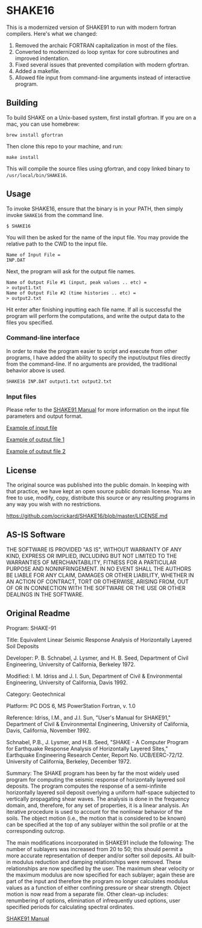 # SHAKE16

This is a modernized version of SHAKE91 to run with modern fortran compilers. Here's what we changed:

1. Removed the archaic FORTRAN capitalization in most of the files.
2. Converted to modernized `do` loop syntax for core subroutines and improved indentation.
3. Fixed several issues that prevented compilation with modern gfortran.
4. Added a makefile.
5. Allowed file input from command-line arguments instead of interactive program.

## Building

To build SHAKE on a Unix-based system, first install gfortran. If you are on a mac, you can use homebrew:

```
brew install gfortran
```

Then clone this repo to your machine, and run:

```
make install
```

This will compile the source files using gfortran, and copy linked binary to `/usr/local/bin/SHAKE16`.

## Usage

To invoke SHAKE16, ensure that the binary is in your PATH, then simply invoke `SHAKE16` from the command line.

```
$ SHAKE16
```

You will then be asked for the name of the input file. You may provide the relative path to the CWD to the input file.

```
Name of Input File =
INP.DAT
```

Next, the program will ask for the output file names.
```
Name of Output File #1 (input, peak values .. etc) =
> output1.txt
Name of Output File #2 (time histories .. etc) =
> output2.txt
```

Hit enter after finishing inputting each file name. If all is successful the program will perform the computations, and write the output data to the files you specified.

### Command-line interface

In order to make the program easier to script and execute from other programs, I have added the ability to specify the input/output files directly from the command-line. If no arguments are provided, the traditional behavior above is used.

```
SHAKE16 INP.DAT output1.txt output2.txt
```

### Input files

Please refer to the [SHAKE91 Manual](https://github.com/ocrickard/SHAKE16/raw/master/SHAKE91%20User%20Manual.pdf) for more information on the input file parameters and output format.

[Example of input file](https://github.com/ocrickard/SHAKE16/blob/master/Input/INP.DAT)

[Example of output file 1](https://github.com/ocrickard/SHAKE16/blob/master/Input/output1.txt)

[Example of output file 2](https://github.com/ocrickard/SHAKE16/blob/master/Input/output2.txt)

## License

The original source was published into the public domain. In keeping with that practice, we have kept an open source public domain license. You are free to use, modify, copy, distribute this source or any resulting programs in any way you wish with no restrictions.

https://github.com/ocrickard/SHAKE16/blob/master/LICENSE.md

## AS-IS Software

THE SOFTWARE IS PROVIDED "AS IS", WITHOUT WARRANTY OF ANY KIND, EXPRESS OR IMPLIED, INCLUDING BUT NOT LIMITED TO THE WARRANTIES OF MERCHANTABILITY, FITNESS FOR A PARTICULAR PURPOSE AND NONINFRINGEMENT. IN NO EVENT SHALL THE AUTHORS BE LIABLE FOR ANY CLAIM, DAMAGES OR OTHER LIABILITY, WHETHER IN AN ACTION OF CONTRACT, TORT OR OTHERWISE, ARISING FROM, OUT OF OR IN CONNECTION WITH THE SOFTWARE OR THE USE OR OTHER DEALINGS IN THE SOFTWARE.

## Original Readme

Program: SHAKE-91

Title: Equivalent Linear Seismic Response Analysis of Horizontally 
Layered Soil Deposits

Developer: P. B. Schnabel, J. Lysmer, and H. B. Seed, Department of Civil
Engineering, University of California, Berkeley 1972.

Modified: I. M. Idriss and J. I. Sun, Department of Civil & Environmental
Engineering, University of California, Davis 1992.

Category: Geotechnical

Platform: PC DOS 6, MS PowerStation Fortran, v. 1.0

Reference: Idriss, I.M., and J.I. Sun, "User's Manual for SHAKE91," 
Department of Civil & Environmental Engineering, University of California,
Davis, California, November 1992.

Schnabel, P.B., J. Lysmer, and H.B. Seed, "SHAKE - A Computer Program for
Earthquake Response Analysis of Horizontally Layered Sites," Earthquake 
Engineering Research Center, Report No. UCB/EERC-72/12. University of 
California, Berkeley, December 1972.

Summary: The SHAKE program has been by far the most widely used program 
for computing the seismic response of horizontally layered soil deposits.
The program computes the response of a semi-infinite horizontally layered
soil deposit overlying a uniform half-space subjected to vertically 
propagating shear waves. The analysis is done in the frequency domain, 
and, therefore, for any set of properties, it is a linear analysis. An 
iterative procedure is used to account for the nonlinear behavior of the 
soils. The object motion (i.e., the motion that is considered to be known)
can be specified at the top of any sublayer within the soil profile or at
the corresponding outcrop. 

The main modifications incorporated in SHAKE91 include the following: 
The number of sublayers was increased from 20 to 50; this should permit a
more accurate representation of deeper and/or softer soil deposits. All 
built-in modulus reduction and damping relationships were removed. These 
relationships are now specified by the user. The maximum shear velocity 
or the maximum modulus are now specified for each sublayer; again these 
are part of the input and therefore the program no longer calculates 
modulus values as a function of either confining pressure or shear 
strength. Object motion is now read from a separate file. Other clean-up 
includes: renumbering of options, elimination of infrequently used options,
user specified periods for calculating spectral ordinates.

[SHAKE91 Manual](https://github.com/ocrickard/SHAKE16/raw/master/SHAKE91%20User%20Manual.pdf)
